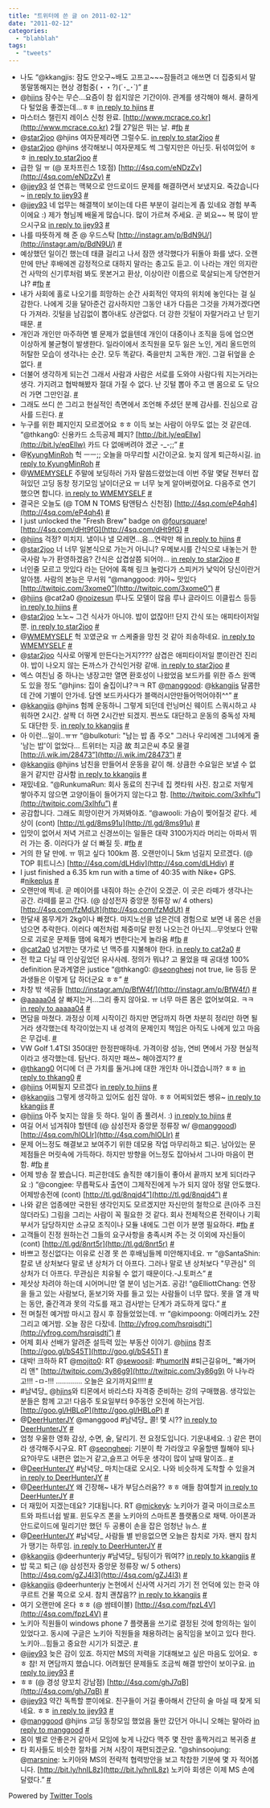 ```yaml
---
title: "트위터에 쓴 글 on 2011-02-12"
date: "2011-02-12"
categories: 
  - "blahblah"
tags: 
  - "tweets"
---
```


- 나도 “@kkangjis: 잠도 안오구~배도 고프고~~~잠들려고 애쓰면 더 집중되서 말똥말똥해지는 현상 경험중(・・?)(´･\_･\`)” [#](http://twitter.com/blurblah/statuses/34299335713755136)
- @[hjins](http://twitter.com/hjins) 잠수는 무슨...요즘이 참 쉽지않은 기간이야. 관계를 생각해야 해서. 쿨하게 다 털었음 좋겠는데...ㅎㅎ [in reply to hjins](http://twitter.com/hjins/statuses/34421999048593409) [#](http://twitter.com/blurblah/statuses/34436016374816768)
- 마스터스 챌린지 레이스 신청 완료. [http://www.mcrace.co.kr](http://www.mcrace.co.kr) 2월 27일은 뛰는 날. #[fb](http://search.twitter.com/search?q=%23fb) [#](http://twitter.com/blurblah/statuses/34459688418414592)
- @[star2joo](http://twitter.com/star2joo) @hjins 여자문제라면 그럴수도. [in reply to star2joo](http://twitter.com/star2joo/statuses/34459925157519360) [#](http://twitter.com/blurblah/statuses/34460949679177728)
- @[star2joo](http://twitter.com/star2joo) @hjins 생각해보니 여자문제도 썩 그렇지만은 아닌듯. 뒤섞여있어 ㅎㅎ [in reply to star2joo](http://twitter.com/star2joo/statuses/34459925157519360) [#](http://twitter.com/blurblah/statuses/34462709164670976)
- 급한 일 ㅠ (@ 포차프린스 1호점) [http://4sq.com/eNDzZv](http://4sq.com/eNDzZv) [#](http://twitter.com/blurblah/statuses/34586511651373056)
- @[jjey93](http://twitter.com/jjey93) 설 연휴는 맥북으로 안드로이드 문제를 해결하면서 보냈지요. 죽갔습니다~ [in reply to jjey93](http://twitter.com/jjey93/statuses/34621056677314560) [#](http://twitter.com/blurblah/statuses/34621477865127936)
- @[jjey93](http://twitter.com/jjey93) 네 업무는 해결책이 보이는데 다른 부분이 걸리는게 좀 있네요 경험 부족이에요 :) 제가 형님께 배울게 많습니다. 많이 가르쳐 주세요. 곧 뵈요~~ 복 많이 받으시구요 [in reply to jjey93](http://twitter.com/jjey93/statuses/34626588020576256) [#](http://twitter.com/blurblah/statuses/34628739090354176)
- 나를 따뜻하게 해 준 @ 우드스탁 [http://instagr.am/p/BdN9U/](http://instagr.am/p/BdN9U/) [#](http://twitter.com/blurblah/statuses/34646321990213632)
- 예상했던 일이긴 했는데 태클 걸리고 나서 잠깐 생각했다가 뒤돌아 화를 냈다. 오랜만에 만난 후배에겐 감정적으로 대하지 말라는 충고도 듣고. 이 나라는 개인 의지란건 사막의 신기루처럼 봐도 못본거고 환상, 이상이란 이름으로 묵살되는게 당연한거냐? #[fb](http://search.twitter.com/search?q=%23fb) [#](http://twitter.com/blurblah/statuses/34660429900808192)
- 내가 사회에 홀로 나오기를 희망하는 순간 사회적인 약자의 위치에 놓인다는 걸 실감한다. 나에게 깃을 달아준건 감사하지만 그동안 내가 다듬은 그것을 가져가겠다면 다 가져라. 깃털을 남김없이 뽑아내도 상관없다. 더 강한 깃털이 자랄거라고 난 믿기 때문. [#](http://twitter.com/blurblah/statuses/34670149827166208)
- 개인과 개인만 마주하면 별 문제가 없을텐데 개인이 대중이나 조직을 등에 업으면 이상하게 불균형이 발생한다. 일라이에서 조직원을 모두 잃은 노인, 게리 올드먼의 허탈한 모습이 생각나는 순간. 모두 똑같다. 죽을만치 고독한 개인. 그걸 뒤엎을 순 없다. [#](http://twitter.com/blurblah/statuses/34671677438689280)
- 더불어 생각하게 되는건 그래서 사람과 사람은 서로를 도와야 사람다워 지는거라는 생각. 가지려고 협박해봤자 절대 가질 수 없다. 난 깃털 뽑아 주고 맨 몸으로 도 닦으러 가면 그만인걸. [#](http://twitter.com/blurblah/statuses/34672931430731776)
- 그래도 쓰디 쓴 그리고 현실적인 측면에서 조언해 주셨던 분께 감사를. 진심으로 감사를 드린다. [#](http://twitter.com/blurblah/statuses/34674212362784769)
- 누구를 위한 폐지인지 모르겠어요 ㅎㅎ 이득 보는 사람이 아무도 없는 것 같은데. “@thkang0: 신용카드 소득공제 폐지? [http://bit.ly/eqEllw](http://bit.ly/eqEllw) 카드 다 없애버려야 겠군 -\_-;;” [#](http://twitter.com/blurblah/statuses/34888437786095616)
- @[KyungMinRoh](http://twitter.com/KyungMinRoh) 헉 ㅡㅡ;; 오늘을 마무리할 시간이군요. 늦지 않게 퇴근하시길. [in reply to KyungMinRoh](http://twitter.com/KyungMinRoh/statuses/34890167844216832) [#](http://twitter.com/blurblah/statuses/34890647194308608)
- @[WMEMYSELF](http://twitter.com/WMEMYSELF) 주말에 보딩하러 가자 말씀드렸었는데 이번 주말 몇달 전부터 잡혀있던 고딩 동창 정기모임 날이더군요 ㅠ 너무 늦게 알아버렸어요. 다음주로 연기했으면 합니다. [in reply to WMEMYSELF](http://twitter.com/WMEMYSELF/statuses/33098726243303424) [#](http://twitter.com/blurblah/statuses/34892568407838720)
- 결국은 오늘도 (@ TOM N TOMS 탐앤탐스 신천점) [http://4sq.com/eP4qh4](http://4sq.com/eP4qh4) [#](http://twitter.com/blurblah/statuses/34898088778940416)
- I just unlocked the "Fresh Brew" badge on @[foursquare](http://twitter.com/foursquare)! [http://4sq.com/dHt9fG](http://4sq.com/dHt9fG) [#](http://twitter.com/blurblah/statuses/34898087667306496)
- @[hjins](http://twitter.com/hjins) 걱정? 미치지. 낼이나 낼 모레면...음...연락만 해 [in reply to hjins](http://twitter.com/hjins/statuses/34955296011071488) [#](http://twitter.com/blurblah/statuses/34957902405967873)
- @[star2joo](http://twitter.com/star2joo) 너 너무 일본식으로 가는거 아니니? 우메보시를 간식으로 내놓는거 한국사람 누가 환영하겠음? 간식은 삽겹살쯤 되어야... [in reply to star2joo](http://twitter.com/star2joo/statuses/34897625329176576) [#](http://twitter.com/blurblah/statuses/34982579576766464)
- 너인줄 모르고 맛있다 라는 단어에 혹해 링크 눌렀다가 스피커가 낯익어 당신이란거 알아챔. 사람의 본능은 무서워 “@manggood: 캬아~ 맛있다 [http://twitpic.com/3xome0”](http://twitpic.com/3xome0”) [#](http://twitter.com/blurblah/statuses/34983277148246016)
- @[hjins](http://twitter.com/hjins) @cat2a0 @[noizesun](http://twitter.com/noizesun) 루나도 모델이 많음 루나 글라이드 이클립스 등등 [in reply to hjins](http://twitter.com/hjins/statuses/34954528302305280) [#](http://twitter.com/blurblah/statuses/34984532209831936)
- @[star2joo](http://twitter.com/star2joo) 노노~ 그건 식사가 아니야. 밥이 없잖아!! 단지 간식 또는 애피타이저일 뿐. [in reply to star2joo](http://twitter.com/star2joo/statuses/34984605069090816) [#](http://twitter.com/blurblah/statuses/34984885454114816)
- @[WMEMYSELF](http://twitter.com/WMEMYSELF) 헉 꼬였군요 ㅠ 스케줄을 망친 것 같아 죄송하네요. [in reply to WMEMYSELF](http://twitter.com/WMEMYSELF/statuses/34997615741378560) [#](http://twitter.com/blurblah/statuses/35007072550518784)
- @[star2joo](http://twitter.com/star2joo) 식사로 어떻게 만든다는거지???? 삼겹은 애피타이저일 뿐이란건 진리야. 밥이 나오지 않는 돈까스가 간식인거랑 같애. [in reply to star2joo](http://twitter.com/star2joo/statuses/34987273107947520) [#](http://twitter.com/blurblah/statuses/35007628677484544)
- 엑스 여친님 중 하나는 냉장고만 열면 환호성이 나왔었음 보드카를 위한 쥬스 원액도 있을 정도 “@hjins: 집이 술집이냐?ㅋㅋ RT @[manggood](http://twitter.com/manggood): @[kkangjis](http://twitter.com/kkangjis) 달콤한데 간에 기별이 안가네. 담엔 보드카사다가 블랙러시안만들어먹어야쥐^^” [#](http://twitter.com/blurblah/statuses/35010572713988097)
- @[kkangjis](http://twitter.com/kkangjis) @hjins 험께 운동하니 그렇게 되던데 런닝머신 웨이트 스쿼시하고 샤워하면 2시간. 살짝 더 하면 2시간반 되겠지. 찐쓰도 대단하고 운동의 중독성 자체도 대단한 듯. [in reply to kkangjis](http://twitter.com/kkangjis/statuses/34982746531041280) [#](http://twitter.com/blurblah/statuses/35012017525886977)
- 아 이런...일이..ㅠㅠ “@bulkoturi: "남는 밥 좀 주오" 그러나 우리에겐 그녀에게 줄 '남는 밥'이 없었다... 트위터는 지금 故 최고은씨 추모 물결 [http://i.wik.im/28473”](http://i.wik.im/28473”) [#](http://twitter.com/blurblah/statuses/35019844403335168)
- @[kkangjis](http://twitter.com/kkangjis) @hjins 남친을 만들어서 운동을 같이 해. 상큼한 수요일은 보낼 수 없을거 같지만 감사함 [in reply to kkangjis](http://twitter.com/kkangjis/statuses/35111191646834688) [#](http://twitter.com/blurblah/statuses/35120373825544192)
- 재밌네요. “@RunkumaRun: 회사 동료의 친구네 집 켓타워 사진. 참고로 저렇게 쌓아주지 않으면 고양이들이 들어가지 않는다고 함. [http://twitpic.com/3xlhfu”](http://twitpic.com/3xlhfu”) [#](http://twitter.com/blurblah/statuses/35122018076721152)
- 공감합니다. 그래도 희망이란거 가져봐야죠. “@awooli: 가슴이 찢어질것 같다. 세상이 (cont) [http://tl.gd/8ms91u](http://tl.gd/8ms91u) [#](http://twitter.com/blurblah/statuses/35147131866054656)
- 입맛이 없어서 저녁 거르고 신경쓰이는 일들은 대략 3100가지라 머리는 아파서 뛰러 가는 중. 이러다가 살 더 빠질 듯. #[fb](http://search.twitter.com/search?q=%23fb) [#](http://twitter.com/blurblah/statuses/35273511861755904)
- 거의 한 달 만에. ㅠ 뛰고 싶다 100km 쯤. 오랜만이니 5km 넘길지 모르겠다. (@ TOP 휘트니스) [http://4sq.com/dLHdiv](http://4sq.com/dLHdiv) [#](http://twitter.com/blurblah/statuses/35277352611221504)
- I just finished a 6.35 km run with a time of 40:35 with Nike+ GPS. #[nikeplus](http://search.twitter.com/search?q=%23nikeplus) [#](http://twitter.com/blurblah/statuses/35290743446708225)
- 오랜만에 찍네. 곧 메이어를 내줘야 하는 순간이 오겠군. 이 곳은 라떼가 생각나는 공간. 라떼를 묻고 간다. (@ 삼성전자 중앙문 정류장 w/ 4 others) [http://4sq.com/fzMdUt](http://4sq.com/fzMdUt) [#](http://twitter.com/blurblah/statuses/35317944292478976)
- 한달새 몸무게가 2kg이나 빠졌다. 마지노선을 넘은건데 경험으로 보면 내 몸은 선을 넘으면 추락한다. 이러다 예전처럼 체중미달 판정 나오는건 아닌지...무엇보다 안팎으로 괴로운 문제들 땜에 육체가 변한다는게 놀라움 #[fb](http://search.twitter.com/search?q=%23fb) [#](http://twitter.com/blurblah/statuses/35320256255762433)
- @[cat2a0](http://twitter.com/cat2a0) 넘겨받는 댓가로 넌 맥주를 지불해야 한다. [in reply to cat2a0](http://twitter.com/cat2a0/statuses/35320047702523904) [#](http://twitter.com/blurblah/statuses/35320436015235072)
- 전 학교 다닐 때 인상깊었던 유사사례. 정의가 뭐냐? 고 물었을 때 공대생 100% definition 문과계열은 justice “@thkang0: @[seongheej](http://twitter.com/seongheej) not true, lie 등등 문과생들은 이렇게 답 하더군요 ㅎㅎ” [#](http://twitter.com/blurblah/statuses/35322825652830208)
- 차창 밖 색공들 [http://instagr.am/p/BfW4f/](http://instagr.am/p/BfW4f/) [#](http://twitter.com/blurblah/statuses/35343202223390720)
- @[aaaaa04](http://twitter.com/aaaaa04) 살 빠지는거...그리 좋지 않아요. ㅠ 너무 마른 몸은 없어보여요. ㅋㅋ [in reply to aaaaa04](http://twitter.com/aaaaa04/statuses/35489291073232896) [#](http://twitter.com/blurblah/statuses/35493132573343744)
- 면담을 마쳤다. 과정상 이제 시작이긴 하지만 면담까지 하면 차분히 정리만 하면 될거라 생각했는데 착각이었는지 내 성격의 문제인지 책임은 아직도 나에게 있고 마음은 무겁네. [#](http://twitter.com/blurblah/statuses/35548757793705984)
- VW Golf 1.4TSI 350대만 한정판매하네. 가격이랑 성능, 연비 면에서 가장 현실적이라고 생각했는데. 탐난다. 하지만 패쓰~ 해야겠지?? [#](http://twitter.com/blurblah/statuses/35561245830553601)
- @[thkang0](http://twitter.com/thkang0) 어디에 더 큰 가치를 둘거냐에 대한 개인차 아니겠습니까? ㅎㅎ [in reply to thkang0](http://twitter.com/thkang0/statuses/35565170096865280) [#](http://twitter.com/blurblah/statuses/35585201585266688)
- @[hjins](http://twitter.com/hjins) 어찌될지 모르겠다 [in reply to hjins](http://twitter.com/hjins/statuses/35604608285937664) [#](http://twitter.com/blurblah/statuses/35605627413729280)
- @[kkangjis](http://twitter.com/kkangjis) 그렇게 생각하고 있어도 쉽진 않아. ㅎㅎ 어찌되었든 쌩유~ [in reply to kkangjis](http://twitter.com/kkangjis/statuses/35605921874841600) [#](http://twitter.com/blurblah/statuses/35632502118817792)
- @[hjins](http://twitter.com/hjins) 아주 늦지는 않을 듯 하다. 일이 좀 풀려서. :) [in reply to hjins](http://twitter.com/hjins/statuses/35606458393436160) [#](http://twitter.com/blurblah/statuses/35632624974172160)
- 여길 어서 넘겨줘야 할텐데 (@ 삼성전자 중앙문 정류장 w/ @[manggood](http://twitter.com/manggood)) [http://4sq.com/hlOLlr](http://4sq.com/hlOLlr) [#](http://twitter.com/blurblah/statuses/35653623752957953)
- 문제 어느정도 해결보고 보여주기 위한 데모용 작업 마무리하고 퇴근. 남아있는 문제점들은 머릿속에 가득하다. 하지만 방향을 어느정도 잡아놔서 그나마 마음이 편함. #[fb](http://search.twitter.com/search?q=%23fb) [#](http://twitter.com/blurblah/statuses/35654734840860672)
- 어제 방송 잘 봤습니다. 피곤한데도 솔직한 얘기들이 좋아서 끝까지 보게 되더라구요 :) “@congjee: 무릅팍도사 출연이 그제작진에게 누가 되지 않아 정말 안도했다. 어제방송전에 (cont) [http://tl.gd/8nqjd4”](http://tl.gd/8nqjd4”) [#](http://twitter.com/blurblah/statuses/35655818233774080)
- 나와 같은 업종에만 국한된 생각인지도 모르겠지만 자신만의 철학으로 큰(아주 크진 않더라도) 그림을 그리는 사람이 꼭 필요한 것 같다. 회사 전체적으론 전략이나 기획부서가 담당하지만 소규모 조직이나 모듈 내에도 그런 이가 분명 필요하다. #[fb](http://search.twitter.com/search?q=%23fb) [#](http://twitter.com/blurblah/statuses/35665654136848384)
- 고객들이 진정 원하는건 그들의 요구사항을 충족시켜 주는 것 이외에 자신들이 (cont) [http://tl.gd/8nrt5r](http://tl.gd/8nrt5r) [#](http://twitter.com/blurblah/statuses/35667908172582912)
- 바쁘고 정신없다는 이유로 신경 못 쓴 후배님들께 미안해지네요. ㅠ “@SantaShin: 칼로 낸 상처보다 말로 낸 상처가 더 아프다. 그러나 말로 낸 상처보다 "무관심" 의 상처가 더 아프다. 무관심은 치유될 수 없기 때문이다.-J.토퍼스” [#](http://twitter.com/blurblah/statuses/35668277594296320)
- 제삿상 차려야 하는데 시어머니만 열 분이 넘는거죠. 공감! “@ElliottChang: 연장을 들고 있는 사람보다, 돋보기와 자를 들고 있는 사람들이 너무 많다. 못을 열 개 박는 동안, 줄간격과 못의 각도를 재고 검사받는 단계가 과도하게 많다.” [#](http://twitter.com/blurblah/statuses/35732945394204672)
- 전 며칠전 예거밤 마시고 잠시 후 잠들었었는데. ㅠ “@kimpoong: 아메리카노 2잔 그리고 예거밤. 오늘 잠은 다잤네. [http://yfrog.com/hsrqisdtj”](http://yfrog.com/hsrqisdtj”) [#](http://twitter.com/blurblah/statuses/35741689859547136)
- 어제 회사 선배가 알려준 설득력 있는 부동산 이야기. @[hjins](http://twitter.com/hjins) 참조 [http://goo.gl/bS45T](http://goo.gl/bS45T) [#](http://twitter.com/blurblah/statuses/35861106266218496)
- 대박! 크하하 RT @[mojito0](http://twitter.com/mojito0): RT @[sewoosil](http://twitter.com/sewoosil): #[humorIN](http://search.twitter.com/search?q=%23humorIN) #퇴근길유머\_ "빠가머리 앤" [http://twitpic.com/3y86g9](http://twitpic.com/3y86g9) 아 나누라고!!! -ㅁ-!!! ............. 오늘은 요기까지요!!!! [#](http://twitter.com/blurblah/statuses/35950065948303360)
- #남녁당\_ @[hjins](http://twitter.com/hjins)와 티몬에서 바리스타 자격증 준비하는 강의 구매했음. 생각있는 분들은 함께 고고! 다음주 토요일부터 9주동안 오전에 하는거임. [http://goo.gl/HBLoP](http://goo.gl/HBLoP) [#](http://twitter.com/blurblah/statuses/35962912338083840)
- @[DeerHunterJY](http://twitter.com/DeerHunterJY) @manggood #남녁당\_ 콜! 몇 시?? [in reply to DeerHunterJY](http://twitter.com/DeerHunterJY/statuses/35963256493309952) [#](http://twitter.com/blurblah/statuses/35963802042372096)
- 엄청 우울한 영화 감상, 수면, 술, 달리기. 전 요정도입니다. 기운내세요. :) 같은 편이라 생각해주시구요. RT @[seongheej](http://twitter.com/seongheej): 기분이 촥 가라앉고 우울할땐 뭘해야 되나요?아무도 내편은 없는거 같고,슬프고 어두운 생각이 많이 날때 말이죠.. [#](http://twitter.com/blurblah/statuses/35964533906477056)
- @[DeerHunterJY](http://twitter.com/DeerHunterJY) #남녁당\_ 마치는대로 오시오. 나와 비슷하게 도착할 수 있을겨 [in reply to DeerHunterJY](http://twitter.com/DeerHunterJY/statuses/35964949847089152) [#](http://twitter.com/blurblah/statuses/35965281826246656)
- @[DeerHunterJY](http://twitter.com/DeerHunterJY) 왜 긴장해~ 내가 부담스러움?? ㅎㅎ 애들 참여할겨 [in reply to DeerHunterJY](http://twitter.com/DeerHunterJY/statuses/35966207634964480) [#](http://twitter.com/blurblah/statuses/35966679523528705)
- 더 재밌어 지겠는데요? 기대됩니다. RT @[mickeyk](http://twitter.com/mickeyk): 노키아가 결국 마이크로소프트와 파트너쉽 발표. 윈도우즈 폰을 노키아의 스마트폰 플랫폼으로 채택. 아이폰과 안드로이드에 밀리기만 했던 두 공룡이 손을 잡은 엄청난 뉴스. [#](http://twitter.com/blurblah/statuses/35970780936409088)
- @[DeerHunterJY](http://twitter.com/DeerHunterJY) #남녁당\_ 사람들 별 반응없으면 오늘은 참치로 가자. 왠지 참치가 땡기는 하루임. [in reply to DeerHunterJY](http://twitter.com/DeerHunterJY/statuses/35966207634964480) [#](http://twitter.com/blurblah/statuses/35971089536524288)
- @[kkangjis](http://twitter.com/kkangjis) @deerhunterjy #남녁당\_ 팅팅이가 뭐여?? [in reply to kkangjis](http://twitter.com/kkangjis/statuses/35973843772387328) [#](http://twitter.com/blurblah/statuses/36000971486277632)
- 밥 묵고 퇴근 (@ 삼성전자 중앙문 정류장 w/ 5 others) [http://4sq.com/gZJ4I3](http://4sq.com/gZJ4I3) [#](http://twitter.com/blurblah/statuses/36001115988299776)
- @[kkangjis](http://twitter.com/kkangjis) @deerhunterjy 논현에서 신사역 사거리 가기 전 언덕에 있는 한국 야쿠르트 건물 쪽으로 오셔. 참치 괜찮음?? [in reply to kkangjis](http://twitter.com/kkangjis/statuses/36008632902631424) [#](http://twitter.com/blurblah/statuses/36013852734791680)
- 여기 오랜만에 온다 ㅎㅎ (@ 쌈테이블) [http://4sq.com/fpzL4V](http://4sq.com/fpzL4V) [#](http://twitter.com/blurblah/statuses/36088055228010496)
- 노키아 직원들이 windows phone 7 플랫폼을 쓰기로 결정된 것에 항의하는 일이 있었다고. 동시에 구글은 노키아 직원들을 채용하려는 움직임을 보이고 있다 한다. 노키아...힘들고 중요한 시기가 되겠군. [#](http://twitter.com/blurblah/statuses/36389062613020672)
- @[jjey93](http://twitter.com/jjey93) 늦은 감이 있죠. 하지만 MS의 저력을 기대해보고 싶은 마음도 있어요. ㅎㅎ 참! 저 면담까지 했습니다. 어려웠던 문제들도 조금씩 해결 방안이 보이구요. [in reply to jjey93](http://twitter.com/jjey93/statuses/36391222557810688) [#](http://twitter.com/blurblah/statuses/36397239056351232)
- ㅎㅎ (@ 경성 양꼬치 강남점) [http://4sq.com/ghJ7qB](http://4sq.com/ghJ7qB) [#](http://twitter.com/blurblah/statuses/36402267846352896)
- @[jjey93](http://twitter.com/jjey93) 약간 독특할 뿐이에요. 친구들이 거길 좋아해서 간단히 술 마실 때 찾게 되네요. ㅎㅎ [in reply to jjey93](http://twitter.com/jjey93/statuses/36403641246167040) [#](http://twitter.com/blurblah/statuses/36431766789033984)
- @[manggood](http://twitter.com/manggood) @hjins 고딩 동창모임 했었음 둘만 갔던거 아니니 오해는 말아라 [in reply to manggood](http://twitter.com/manggood/statuses/36414025826975744) [#](http://twitter.com/blurblah/statuses/36431915858796544)
- 몸이 별로 안좋은거 같아서 모임에 늦게 나갔다 맥주 몇 잔만 홀짝거리고 복귀중 [#](http://twitter.com/blurblah/statuses/36432178996838400)
- 타 회사들도 비슷한 절차를 거쳐 시장이 재편되겠군요. “@shinsoojung: @[marsnine](http://twitter.com/marsnine): 노키아와 MS의 전략적 협력방안을 보고 착찹한 기분에 몇 자 적어봅니다. [http://bit.ly/hnIL8z](http://bit.ly/hnIL8z) 노키아 회생은 이제 MS 손에 달렸다.” [#](http://twitter.com/blurblah/statuses/36435351518052352)

Powered by [Twitter Tools](http://alexking.org/projects/wordpress)
